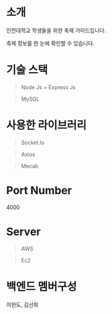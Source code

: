 # 소개
인천대학교 학생들을 위한 축제 가이드입니다.

축제 정보를 한 눈에 확인할 수 있습니다.

# 기술 스택
> Node Js + Express Js

> MySQL

# 사용한 라이브러리
> Socket.Io

> Axios

> Mecab

# Port Number
4000

# Server
> AWS

> Ec2

# 백엔드 멤버구성
이헌도, 김선희
